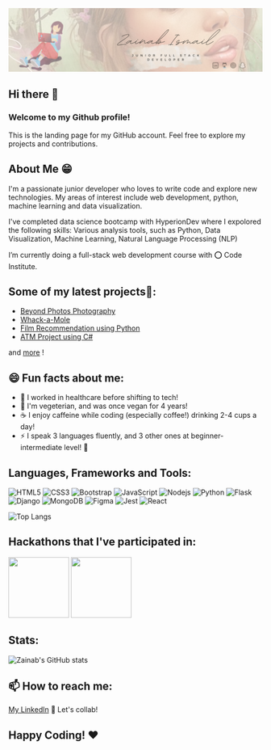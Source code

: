 ![My Image](https://github.com/zaicodes/zaicodes/blob/main/Beige%20Feminine%20Personal%20LinkedIn%20Banner.png)

## Hi there 👋
### Welcome to my Github profile! 

This is the landing page for my GitHub account. Feel free to explore my projects and contributions.

## About Me 😁

I'm a passionate junior developer who loves to write code and explore new technologies. 
My areas of interest include web development, python, machine learning and data visualization.

I've completed data science bootcamp with HyperionDev where I expolored the following skills: 
Various analysis tools, such as Python, Data Visualization, Machine Learning, Natural Language Processing (NLP)

I’m currently doing a full-stack web development course with ⭕ Code Institute.

## Some of my latest projects📝:
- [Beyond Photos Photography](https://github.com/zaicodes/beyond-photos-photography)
- [Whack-a-Mole](https://github.com/zaicodes/whack-a-mole)
- [Film Recommendation using Python](https://github.com/zaicodes/film-recommendation)
- [ATM Project using C#](https://github.com/zaicodes/ATM-project)

and [more](https://www.hyperiondev.com/portfolio/146999/) ! 

## 😄 Fun facts about me:
- 🔭 I worked in healthcare before shifting to tech!
- 🌱 I'm vegeterian, and was once vegan for 4 years! 
- ☕ I enjoy caffeine while coding (especially coffee!) drinking 2-4 cups a day!
- ⚡ I speak 3 languages fluently, and 3 other ones at beginner-intermediate level! 🤖

## Languages, Frameworks and Tools:
![HTML5](https://img.shields.io/badge/-HTML5-E34F26?style=flat-square&logo=html5&logoColor=white)
![CSS3](https://img.shields.io/badge/-CSS3-1572B6?style=flat-square&logo=css3)
![Bootstrap](https://img.shields.io/badge/-Bootstrap-563D7C?style=flat-square&logo=bootstrap)
![JavaScript](https://img.shields.io/badge/-JavaScript-black?style=flat-square&logo=javascript)
![Nodejs](https://img.shields.io/badge/-Nodejs-black?style=flat-square&logo=Node.js)
![Python](https://img.shields.io/badge/-Python-black?style=flat-square&logo=Python)
![Flask](https://img.shields.io/badge/flask-%23000.svg?style=flat-square&logo=flask&logoColor=white)
![Django](https://img.shields.io/badge/django-%23092E20.svg?style=flat-square&logo=django&logoColor=white)
![MongoDB](https://img.shields.io/badge/MongoDB-%234ea94b.svg?style=flat-square&logo=mongodb&logoColor=white)
![Figma](https://img.shields.io/badge/figma-%23F24E1E.svg?style=flat-square&logo=figma&logoColor=white)
![Jest](https://img.shields.io/badge/-jest-%23C21325?style=flat-square&logo=jest&logoColor=white)
![React](https://img.shields.io/badge/-React-black?style=flat-square&logo=react)

![Top Langs](https://github-readme-stats.vercel.app/api/top-langs/?username=zaicodes&hide_progress=true)

## Hackathons that I've participated in:

<a href="https://eu.badgr.com/public/assertions/2Yd3n7DJQF6esTu27bkzOA?identity="><img width="120px" height="120px" src="https://media.eu.badgr.com/uploads/badges/assertion-2Yd3n7DJQF6esTu27bkzOA.png"></a> <a href="https://eu.badgr.com/public/assertions/0Mq3hgckRzyflGrFunnpCw?identity="><img width="120px" height="120px" src="https://media.eu.badgr.com/uploads/badges/assertion-0Mq3hgckRzyflGrFunnpCw.png"></a>




## Stats:
![Zainab's GitHub stats](https://github-readme-stats.vercel.app/api?username=zaicodes&show_icons=true&theme=synthwave)

## 📫 How to reach me:  
 [My LinkedIn](https://www.linkedin.com/in/zainab-ismail-dev/)
 👯 Let's collab!

## Happy Coding! ❤️



